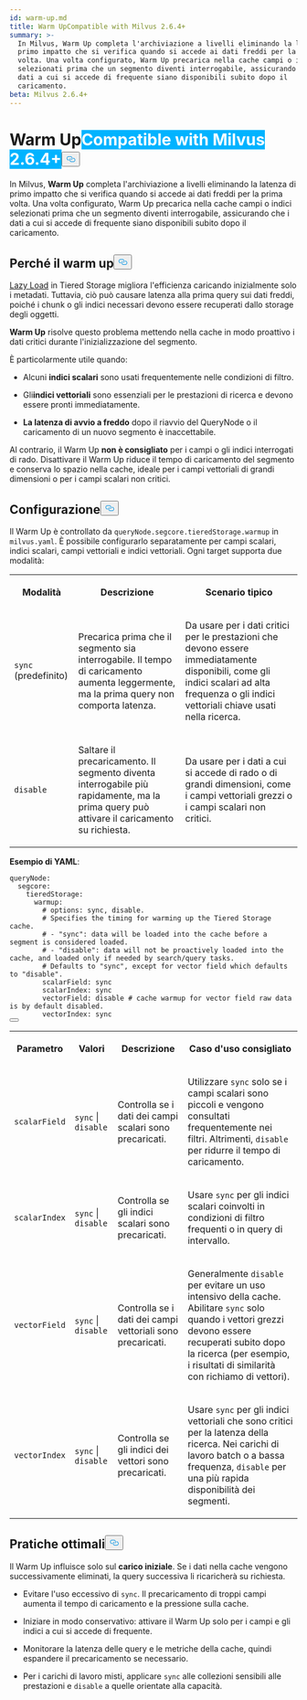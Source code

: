 ```yaml
---
id: warm-up.md
title: Warm UpCompatible with Milvus 2.6.4+
summary: >-
  In Milvus, Warm Up completa l'archiviazione a livelli eliminando la latenza di
  primo impatto che si verifica quando si accede ai dati freddi per la prima
  volta. Una volta configurato, Warm Up precarica nella cache campi o indici
  selezionati prima che un segmento diventi interrogabile, assicurando che i
  dati a cui si accede di frequente siano disponibili subito dopo il
  caricamento.
beta: Milvus 2.6.4+
---
```

<h1 id="Warm-Up" class="common-anchor-header">Warm Up<span class="beta-tag" style="background-color:rgb(0, 179, 255);color:white" translate="no">Compatible with Milvus 2.6.4+</span><button data-href="#Warm-Up" class="anchor-icon" translate="no">
      <svg translate="no"
        aria-hidden="true"
        focusable="false"
        height="20"
        version="1.1"
        viewBox="0 0 16 16"
        width="16"
      >
        <path
          fill="#0092E4"
          fill-rule="evenodd"
          d="M4 9h1v1H4c-1.5 0-3-1.69-3-3.5S2.55 3 4 3h4c1.45 0 3 1.69 3 3.5 0 1.41-.91 2.72-2 3.25V8.59c.58-.45 1-1.27 1-2.09C10 5.22 8.98 4 8 4H4c-.98 0-2 1.22-2 2.5S3 9 4 9zm9-3h-1v1h1c1 0 2 1.22 2 2.5S13.98 12 13 12H9c-.98 0-2-1.22-2-2.5 0-.83.42-1.64 1-2.09V6.25c-1.09.53-2 1.84-2 3.25C6 11.31 7.55 13 9 13h4c1.45 0 3-1.69 3-3.5S14.5 6 13 6z"
        ></path>
      </svg>
    </button></h1><p>In Milvus, <strong>Warm Up</strong> completa l'archiviazione a livelli eliminando la latenza di primo impatto che si verifica quando si accede ai dati freddi per la prima volta. Una volta configurato, Warm Up precarica nella cache campi o indici selezionati prima che un segmento diventi interrogabile, assicurando che i dati a cui si accede di frequente siano disponibili subito dopo il caricamento.</p>
<h2 id="Why-warm-up" class="common-anchor-header">Perché il warm up<button data-href="#Why-warm-up" class="anchor-icon" translate="no">
      <svg translate="no"
        aria-hidden="true"
        focusable="false"
        height="20"
        version="1.1"
        viewBox="0 0 16 16"
        width="16"
      >
        <path
          fill="#0092E4"
          fill-rule="evenodd"
          d="M4 9h1v1H4c-1.5 0-3-1.69-3-3.5S2.55 3 4 3h4c1.45 0 3 1.69 3 3.5 0 1.41-.91 2.72-2 3.25V8.59c.58-.45 1-1.27 1-2.09C10 5.22 8.98 4 8 4H4c-.98 0-2 1.22-2 2.5S3 9 4 9zm9-3h-1v1h1c1 0 2 1.22 2 2.5S13.98 12 13 12H9c-.98 0-2-1.22-2-2.5 0-.83.42-1.64 1-2.09V6.25c-1.09.53-2 1.84-2 3.25C6 11.31 7.55 13 9 13h4c1.45 0 3-1.69 3-3.5S14.5 6 13 6z"
        ></path>
      </svg>
    </button></h2><p><a href="/docs/it/tiered-storage-overview.md#Lazy-load">Lazy Load</a> in Tiered Storage migliora l'efficienza caricando inizialmente solo i metadati. Tuttavia, ciò può causare latenza alla prima query sui dati freddi, poiché i chunk o gli indici necessari devono essere recuperati dallo storage degli oggetti.</p>
<p><strong>Warm Up</strong> risolve questo problema mettendo nella cache in modo proattivo i dati critici durante l'inizializzazione del segmento.</p>
<p>È particolarmente utile quando:</p>
<ul>
<li><p>Alcuni <strong>indici scalari</strong> sono usati frequentemente nelle condizioni di filtro.</p></li>
<li><p>Gli<strong>indici vettoriali</strong> sono essenziali per le prestazioni di ricerca e devono essere pronti immediatamente.</p></li>
<li><p><strong>La latenza di avvio a freddo</strong> dopo il riavvio del QueryNode o il caricamento di un nuovo segmento è inaccettabile.</p></li>
</ul>
<p>Al contrario, il Warm Up <strong>non è consigliato</strong> per i campi o gli indici interrogati di rado. Disattivare il Warm Up riduce il tempo di caricamento del segmento e conserva lo spazio nella cache, ideale per i campi vettoriali di grandi dimensioni o per i campi scalari non critici.</p>
<h2 id="Configuration" class="common-anchor-header">Configurazione<button data-href="#Configuration" class="anchor-icon" translate="no">
      <svg translate="no"
        aria-hidden="true"
        focusable="false"
        height="20"
        version="1.1"
        viewBox="0 0 16 16"
        width="16"
      >
        <path
          fill="#0092E4"
          fill-rule="evenodd"
          d="M4 9h1v1H4c-1.5 0-3-1.69-3-3.5S2.55 3 4 3h4c1.45 0 3 1.69 3 3.5 0 1.41-.91 2.72-2 3.25V8.59c.58-.45 1-1.27 1-2.09C10 5.22 8.98 4 8 4H4c-.98 0-2 1.22-2 2.5S3 9 4 9zm9-3h-1v1h1c1 0 2 1.22 2 2.5S13.98 12 13 12H9c-.98 0-2-1.22-2-2.5 0-.83.42-1.64 1-2.09V6.25c-1.09.53-2 1.84-2 3.25C6 11.31 7.55 13 9 13h4c1.45 0 3-1.69 3-3.5S14.5 6 13 6z"
        ></path>
      </svg>
    </button></h2><p>Il Warm Up è controllato da <code translate="no">queryNode.segcore.tieredStorage.warmup</code> in <code translate="no">milvus.yaml</code>. È possibile configurarlo separatamente per campi scalari, indici scalari, campi vettoriali e indici vettoriali. Ogni target supporta due modalità:</p>
<table>
   <tr>
     <th><p>Modalità</p></th>
     <th><p>Descrizione</p></th>
     <th><p>Scenario tipico</p></th>
   </tr>
   <tr>
     <td><p><code translate="no">sync</code> (predefinito)</p></td>
     <td><p>Precarica prima che il segmento sia interrogabile. Il tempo di caricamento aumenta leggermente, ma la prima query non comporta latenza.</p></td>
     <td><p>Da usare per i dati critici per le prestazioni che devono essere immediatamente disponibili, come gli indici scalari ad alta frequenza o gli indici vettoriali chiave usati nella ricerca.</p></td>
   </tr>
   <tr>
     <td><p><code translate="no">disable</code></p></td>
     <td><p>Saltare il precaricamento. Il segmento diventa interrogabile più rapidamente, ma la prima query può attivare il caricamento su richiesta.</p></td>
     <td><p>Da usare per i dati a cui si accede di rado o di grandi dimensioni, come i campi vettoriali grezzi o i campi scalari non critici.</p></td>
   </tr>
</table>
<p><strong>Esempio di YAML</strong>:</p>
<pre><code translate="no" class="language-yaml"><span class="hljs-attr">queryNode:</span>
  <span class="hljs-attr">segcore:</span>
    <span class="hljs-attr">tieredStorage:</span>
      <span class="hljs-attr">warmup:</span>
        <span class="hljs-comment"># options: sync, disable.</span>
        <span class="hljs-comment"># Specifies the timing for warming up the Tiered Storage cache.</span>
        <span class="hljs-comment"># - &quot;sync&quot;: data will be loaded into the cache before a segment is considered loaded.</span>
        <span class="hljs-comment"># - &quot;disable&quot;: data will not be proactively loaded into the cache, and loaded only if needed by search/query tasks.</span>
        <span class="hljs-comment"># Defaults to &quot;sync&quot;, except for vector field which defaults to &quot;disable&quot;.</span>
        <span class="hljs-attr">scalarField:</span> <span class="hljs-string">sync</span>
        <span class="hljs-attr">scalarIndex:</span> <span class="hljs-string">sync</span>
        <span class="hljs-attr">vectorField:</span> <span class="hljs-string">disable</span> <span class="hljs-comment"># cache warmup for vector field raw data is by default disabled.</span>
        <span class="hljs-attr">vectorIndex:</span> <span class="hljs-string">sync</span>
<button class="copy-code-btn"></button></code></pre>
<table>
   <tr>
     <th><p>Parametro</p></th>
     <th><p>Valori</p></th>
     <th><p>Descrizione</p></th>
     <th><p>Caso d'uso consigliato</p></th>
   </tr>
   <tr>
     <td><p><code translate="no">scalarField</code></p></td>
     <td><p><code translate="no">sync</code> | <code translate="no">disable</code></p></td>
     <td><p>Controlla se i dati dei campi scalari sono precaricati.</p></td>
     <td><p>Utilizzare <code translate="no">sync</code> solo se i campi scalari sono piccoli e vengono consultati frequentemente nei filtri. Altrimenti, <code translate="no">disable</code> per ridurre il tempo di caricamento.</p></td>
   </tr>
   <tr>
     <td><p><code translate="no">scalarIndex</code></p></td>
     <td><p><code translate="no">sync</code> | <code translate="no">disable</code></p></td>
     <td><p>Controlla se gli indici scalari sono precaricati.</p></td>
     <td><p>Usare <code translate="no">sync</code> per gli indici scalari coinvolti in condizioni di filtro frequenti o in query di intervallo.</p></td>
   </tr>
   <tr>
     <td><p><code translate="no">vectorField</code></p></td>
     <td><p><code translate="no">sync</code> | <code translate="no">disable</code></p></td>
     <td><p>Controlla se i dati dei campi vettoriali sono precaricati.</p></td>
     <td><p>Generalmente <code translate="no">disable</code> per evitare un uso intensivo della cache. Abilitare <code translate="no">sync</code> solo quando i vettori grezzi devono essere recuperati subito dopo la ricerca (per esempio, i risultati di similarità con richiamo di vettori).</p></td>
   </tr>
   <tr>
     <td><p><code translate="no">vectorIndex</code></p></td>
     <td><p><code translate="no">sync</code> | <code translate="no">disable</code></p></td>
     <td><p>Controlla se gli indici dei vettori sono precaricati.</p></td>
     <td><p>Usare <code translate="no">sync</code> per gli indici vettoriali che sono critici per la latenza della ricerca. Nei carichi di lavoro batch o a bassa frequenza, <code translate="no">disable</code> per una più rapida disponibilità dei segmenti.</p></td>
   </tr>
</table>
<h2 id="Best-practices" class="common-anchor-header">Pratiche ottimali<button data-href="#Best-practices" class="anchor-icon" translate="no">
      <svg translate="no"
        aria-hidden="true"
        focusable="false"
        height="20"
        version="1.1"
        viewBox="0 0 16 16"
        width="16"
      >
        <path
          fill="#0092E4"
          fill-rule="evenodd"
          d="M4 9h1v1H4c-1.5 0-3-1.69-3-3.5S2.55 3 4 3h4c1.45 0 3 1.69 3 3.5 0 1.41-.91 2.72-2 3.25V8.59c.58-.45 1-1.27 1-2.09C10 5.22 8.98 4 8 4H4c-.98 0-2 1.22-2 2.5S3 9 4 9zm9-3h-1v1h1c1 0 2 1.22 2 2.5S13.98 12 13 12H9c-.98 0-2-1.22-2-2.5 0-.83.42-1.64 1-2.09V6.25c-1.09.53-2 1.84-2 3.25C6 11.31 7.55 13 9 13h4c1.45 0 3-1.69 3-3.5S14.5 6 13 6z"
        ></path>
      </svg>
    </button></h2><p>Il Warm Up influisce solo sul <strong>carico iniziale</strong>. Se i dati nella cache vengono successivamente eliminati, la query successiva li ricaricherà su richiesta.</p>
<ul>
<li><p>Evitare l'uso eccessivo di <code translate="no">sync</code>. Il precaricamento di troppi campi aumenta il tempo di caricamento e la pressione sulla cache.</p></li>
<li><p>Iniziare in modo conservativo: attivare il Warm Up solo per i campi e gli indici a cui si accede di frequente.</p></li>
<li><p>Monitorare la latenza delle query e le metriche della cache, quindi espandere il precaricamento se necessario.</p></li>
<li><p>Per i carichi di lavoro misti, applicare <code translate="no">sync</code> alle collezioni sensibili alle prestazioni e <code translate="no">disable</code> a quelle orientate alla capacità.</p></li>
</ul>
